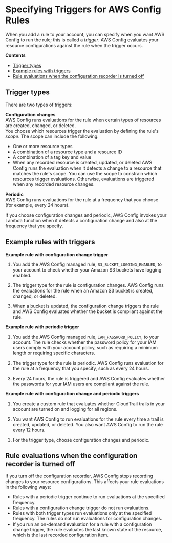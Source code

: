 # Specifying Triggers for AWS Config Rules<a name="evaluate-config-rules"></a>

When you add a rule to your account, you can specify when you want AWS Config to run the rule; this is called a *trigger*\. AWS Config evaluates your resource configurations against the rule when the trigger occurs\. 

**Contents**
+ [Trigger types](#aws-config-rules-trigger-types)
+ [Example rules with triggers](#example-triggers)
+ [Rule evaluations when the configuration recorder is turned off](#turning-off-configuration-recorder)

## Trigger types<a name="aws-config-rules-trigger-types"></a>

There are two types of triggers:

**Configuration changes**  
AWS Config runs evaluations for the rule when certain types of resources are created, changed, or deleted\.  
You choose which resources trigger the evaluation by defining the rule's *scope*\. The scope can include the following:  
+ One or more resource types
+ A combination of a resource type and a resource ID
+ A combination of a tag key and value
+ When any recorded resource is created, updated, or deleted
AWS Config runs the evaluation when it detects a change to a resource that matches the rule's scope\. You can use the scope to constrain which resources trigger evaluations\. Otherwise, evaluations are triggered when any recorded resource changes\.

**Periodic**  
AWS Config runs evaluations for the rule at a frequency that you choose \(for example, every 24 hours\)\.

If you choose configuration changes and periodic, AWS Config invokes your Lambda function when it detects a configuration change and also at the frequency that you specify\. 

## Example rules with triggers<a name="example-triggers"></a>

**Example rule with configuration change trigger**

1. You add the AWS Config managed rule, `S3_BUCKET_LOGGING_ENABLED`, to your account to check whether your Amazon S3 buckets have logging enabled\.

1. The trigger type for the rule is configuration changes\. AWS Config runs the evaluations for the rule when an Amazon S3 bucket is created, changed, or deleted\. 

1. When a bucket is updated, the configuration change triggers the rule and AWS Config evaluates whether the bucket is compliant against the rule\.

**Example rule with periodic trigger**

1. You add the AWS Config managed rule, `IAM_PASSWORD_POLICY`, to your account\. The rule checks whether the password policy for your IAM users comply with your account policy, such as requiring a minimum length or requiring specific characters\. 

1. The trigger type for the rule is periodic\. AWS Config runs evaluation for the rule at a frequency that you specify, such as every 24 hours\. 

1. Every 24 hours, the rule is triggered and AWS Config evaluates whether the passwords for your IAM users are compliant against the rule\. 

**Example rule with configuration change and periodic triggers**

1. You create a custom rule that evaluates whether CloudTrail trails in your account are turned on and logging for all regions\.

1. You want AWS Config to run evaluations for the rule every time a trail is created, updated, or deleted\. You also want AWS Config to run the rule every 12 hours\.

1. For the trigger type, choose configuration changes and periodic\.

## Rule evaluations when the configuration recorder is turned off<a name="turning-off-configuration-recorder"></a>

If you turn off the configuration recorder, AWS Config stops recording changes to your resource configurations\. This affects your rule evaluations in the following ways:
+ Rules with a periodic trigger continue to run evaluations at the specified frequency\. 
+ Rules with a configuration change trigger do not run evaluations\.
+ Rules with both trigger types run evaluations only at the specified frequency\. The rules do not run evaluations for configuration changes\. 
+ If you run an on\-demand evaluation for a rule with a configuration change trigger, the rule evaluates the last known state of the resource, which is the last recorded configuration item\. 